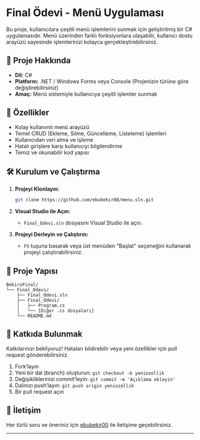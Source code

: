 # Final Ödevi - Menü Uygulaması

Bu proje, kullanıcılara çeşitli menü işlemlerini sunmak için geliştirilmiş bir C# uygulamasıdır. Menü üzerinden farklı fonksiyonlara ulaşabilir, kullanıcı dostu arayüzü sayesinde işlemlerinizi kolayca gerçekleştirebilirsiniz.

## 📌 Proje Hakkında

- **Dil:** C#
- **Platform:** .NET / Windows Forms veya Console (Projenizin türüne göre değiştirebilirsiniz)
- **Amaç:** Menü sistemiyle kullanıcıya çeşitli işlemler sunmak

## 🚀 Özellikler

- Kolay kullanımlı menü arayüzü
- Temel CRUD (Ekleme, Silme, Güncelleme, Listeleme) işlemleri
- Kullanıcıdan veri alma ve işleme
- Hatalı girişlere karşı kullanıcıyı bilgilendirme
- Temiz ve okunabilir kod yapısı

## 🛠️ Kurulum ve Çalıştırma

1. **Projeyi Klonlayın:**
   ```bash
   git clone https://github.com/ebubekir00/menu.sln.git
   ```

2. **Visual Studio ile Açın:**
   - `Final_Odevi.sln` dosyasını Visual Studio ile açın.

3. **Projeyi Derleyin ve Çalıştırın:**
   - `F5` tuşuna basarak veya üst menüden "Başlat" seçeneğini kullanarak projeyi çalıştırabilirsiniz.

## 📂 Proje Yapısı

```
BekiroFinal/
└── Final_Odevi/
    ├── Final_Odevi.sln
    ├── Final_Odevi/
    │   ├── Program.cs
    │   └── [Diğer .cs dosyaları]
    └── README.md
```

## 🤝 Katkıda Bulunmak

Katkılarınızı bekliyoruz! Hataları bildirebilir veya yeni özellikler için pull request gönderebilirsiniz.

1. Fork’layın
2. Yeni bir dal (branch) oluşturun: `git checkout -b yeniozellik`
3. Değişikliklerinizi commit’leyin: `git commit -m 'Açıklama ekleyin'`
4. Dalınızı push’layın: `git push origin yeniozellik`
5. Bir pull request açın

## 📧 İletişim

Her türlü soru ve öneriniz için [ebubekir00](https://github.com/ebubekir00) ile iletişime geçebilirsiniz.

---


